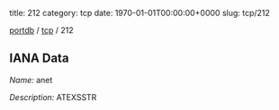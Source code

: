 title: 212
category: tcp
date: 1970-01-01T00:00:00+0000
slug: tcp/212

[portdb](/) / [tcp](/category/tcp.html) / 212


## IANA Data

_Name:_ anet

_Description:_ ATEXSSTR

